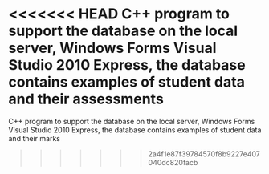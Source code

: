 <<<<<<< HEAD
C++ program to support the database on the local server, Windows Forms Visual Studio 2010 Express, the database contains examples of student data and their assessments
=======
C++ program to support the database on the local server, Windows Forms Visual Studio 2010 Express, the database contains examples of student data and their marks
>>>>>>> 2a4f1e87f39784570f8b9227e407040dc820facb
